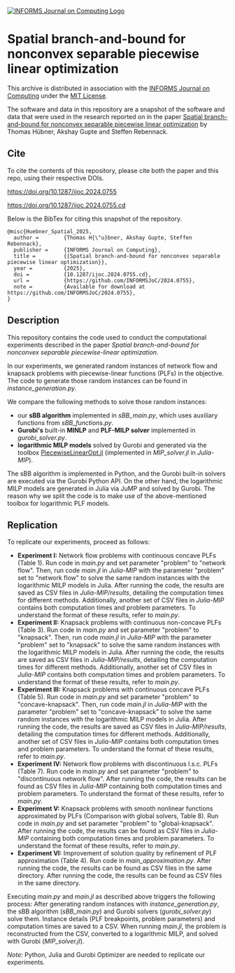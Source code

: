 [![INFORMS Journal on Computing Logo](https://INFORMSJoC.github.io/logos/INFORMS_Journal_on_Computing_Header.jpg)](https://pubsonline.informs.org/journal/ijoc)

# Spatial branch-and-bound for nonconvex separable piecewise linear optimization

This archive is distributed in association with the [INFORMS Journal on
Computing](https://pubsonline.informs.org/journal/ijoc) under the [MIT License](LICENSE).

The software and data in this repository are a snapshot of the software and data
that were used in the research reported on in the paper 
[Spatial branch-and-bound for nonconvex separable piecewise linear optimization](https://doi.org/10.1287/ijoc.2024.0755) by Thomas Hübner, Akshay Gupte and Steffen Rebennack. 


## Cite

To cite the contents of this repository, please cite both the paper and this repo, using their respective DOIs.

https://doi.org/10.1287/ijoc.2024.0755

https://doi.org/10.1287/ijoc.2024.0755.cd

Below is the BibTex for citing this snapshot of the repository.

```
@misc{Huebner_Spatial_2025,
  author =        {Thomas H{\"u}bner, Akshay Gupte, Steffen Rebennack},
  publisher =     {INFORMS Journal on Computing},
  title =         {{Spatial branch-and-bound for nonconvex separable piecewise linear optimization}},
  year =          {2025},
  doi =           {10.1287/ijoc.2024.0755.cd},
  url =           {https://github.com/INFORMSJoC/2024.0755},
  note =          {Available for download at https://github.com/INFORMSJoC/2024.0755},
}  
```

## Description

This repository contains the code used to conduct the computational experiments described in the paper *Spatial branch-and-bound for nonconvex separable piecewise-linear optimization*.

In our experiments, we generated random instances of network flow and knapsack problems with piecewise-linear functions (PLFs) in the objective. The code to generate those random instances can be found in *instance_generation.py*. 

We compare the following methods to solve those random instances:
 - our **sBB algorithm** implemented in *sBB_main.py*, which uses auxiliary functions from *sBB_functions.py*.
 - **Gurobi's** built-in **MINLP** and **PLF-MILP solver** implemented in *gurobi_solver.py*.
 - **logarithmic MILP models** solved by Gurobi and generated via the toolbox [PiecewiseLinearOpt.jl](https://github.com/jump-dev/PiecewiseLinearOpt.jl) (implemented in *MIP_solver.jl* in *Julia-MIP*).

The sBB algorithm is implemented in Python, and the Gurobi built-in solvers are executed via the Gurobi Python API. On the other hand, the logarithmic MILP models are generated in Julia via JuMP and solved by Gurobi. The reason why we split the code is to make use of the above-mentioned toolbox for logarithmic PLF models.

## Replication

To replicate our experiments, proceed as follows:
- **Experiment I:** Network flow problems with continuous concave PLFs (Table 1). Run code in *main.py* and set parameter "problem" to "network flow". Then, run code *main.jl* in *Julia-MIP* with the parameter "problem" set to "network flow" to solve the same random instances with the logarithmic MILP models in Julia. After running the code, the results are saved as CSV files in *Julia-MIP/results*, detailing the computation times for different methods. Additionally, another set of CSV files in *Julia-MIP* contains both computation times and problem parameters. To understand the format of these results, refer to *main.py*. 
- **Experiment II:** Knapsack problems with continuous non-concave PLFs (Table 3).  Run code in *main.py* and set parameter "problem" to "knapsack". Then, run code *main.jl* in *Julia-MIP* with the parameter "problem" set to "knapsack" to solve the same random instances with the logarithmic MILP models in Julia. After running the code, the results are saved as CSV files in *Julia-MIP/results*, detailing the computation times for different methods. Additionally, another set of CSV files in *Julia-MIP* contains both computation times and problem parameters. To understand the format of these results, refer to *main.py*. 
- **Experiment III:** Knapsack problems with continuous concave PLFs (Table 5). Run code in *main.py* and set parameter "problem" to "concave-knapsack". Then, run code *main.jl* in *Julia-MIP* with the parameter "problem" set to "concave-knapsack" to solve the same random instances with the logarithmic MILP models in Julia. After running the code, the results are saved as CSV files in *Julia-MIP/results*, detailing the computation times for different methods. Additionally, another set of CSV files in *Julia-MIP* contains both computation times and problem parameters. To understand the format of these results, refer to *main.py*. 
- **Experiment IV:** Network flow problems with discontinuous l.s.c. PLFs (Table 7). Run code in *main.py* and set parameter "problem" to "discontinuous network flow". After running the code, the results can be found as CSV files in *Julia-MIP* containing both computation times and problem parameters. To understand the format of these results, refer to *main.py*.
- **Experiment V:** Knapsack problems with smooth nonlinear functions approximated by PLFs (Comparison with global solvers, Table 8). Run code in *main.py* and set parameter "problem" to "global-knapsack". After running the code, the results can be found as CSV files in *Julia-MIP* containing both computation times and problem parameters. To understand the format of these results, refer to *main.py*.
- **Experiment VI:** Improvement of solution quality by refinement of PLF approximation (Table 4). Run code in *main_approximation.py*. After running the code, the results can be found as CSV files in the same directory. After running the code, the results can be found as CSV files in the same directory.

Executing *main.py* and *main.jl* as described above triggers the following process: After generating random instances with *instance_generation.py*, the sBB algorithm (*sBB_main.py*) and Gurobi solvers (*gurobi_solver.py*) solve them. Instance details (PLF breakpoints, problem parameters) and computation times are saved to a CSV. When running *main.jl*, the problem is reconstructed from the CSV, converted to a logarithmic MILP, and solved with Gurobi (*MIP_solver.jl*).

*Note:* Python, Julia and Gurobi Optimizer are needed to replicate our experiments. 




